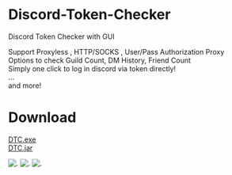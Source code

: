 # Discord-Token-Checker
Discord Token Checker with GUI

Support Proxyless , HTTP/SOCKS , User/Pass Authorization Proxy<br>
Options to check Guild Count, DM History, Friend Count<br>
Simply one click to log in discord via token directly!<br>
...<br>
and more!

# Download

[DTC.exe](https://github.com/RANKTW/Discord-Token-Checker/releases/download/v1.6/DTC.exe)<br>
[DTC.jar](https://github.com/RANKTW/Discord-Token-Checker/releases/download/v1.6/DTC.zip)

![.](https://user-images.githubusercontent.com/37373560/73079022-6b3d0d80-3efe-11ea-9dd3-64b23dd78555.png)
![.](https://cdn.rip/u/74O8vJrOqL.gif)
![.](https://cdn.rip/u/1W0Euej9S9.png)
